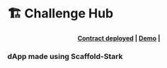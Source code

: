 # 🏗 Challenge Hub 

<h4 align="center">
  <a href="https://docs.scaffoldstark.com/">Contract deployed</a> |
  <a href="https://scaffoldstark.com/">Demo</a> |
</h4>





### dApp made using Scaffold-Stark
